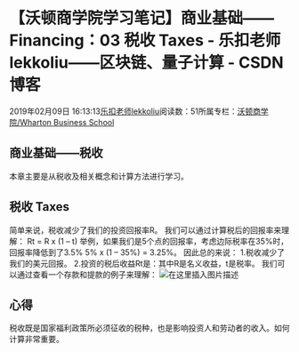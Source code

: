 
# 【沃顿商学院学习笔记】商业基础——Financing：03 税收 Taxes - 乐扣老师lekkoliu——区块链、量子计算 - CSDN博客

2019年02月09日 16:13:13[乐扣老师lekkoliu](https://me.csdn.net/lsttoy)阅读数：51所属专栏：[沃顿商学院/Wharton Business School](https://blog.csdn.net/column/details/33347.html)



## 商业基础——税收
本章主要是从税收及相关概念和计算方法进行学习。
## 税收 Taxes
简单来说，税收减少了我们的投资回报率R。
我们可以通过计算税后的回报率来理解：
Rt = R x (1 – t)
举例，如果我们是5个点的回报率，考虑边际税率在35%时，回报率降低到了3.5%
5% x (1 – 35%) = 3.25%。
因此总的来说：
1.税收减少了我们的美元回报。
2.投资的税后收益Rt是：其中R是名义收益，t是税率。
我们可以通过查看一个存款和提款的例子来理解：
![在这里插入图片描述](https://img-blog.csdnimg.cn/20190209161206175.png?x-oss-process=image/watermark,type_ZmFuZ3poZW5naGVpdGk,shadow_10,text_aHR0cHM6Ly9ibG9nLmNzZG4ubmV0L2xzdHRveQ==,size_16,color_FFFFFF,t_70)
## 心得
税收既是国家福利政策所必须征收的税种，也是影响投资人和劳动者的收入。如何计算非常重要。

